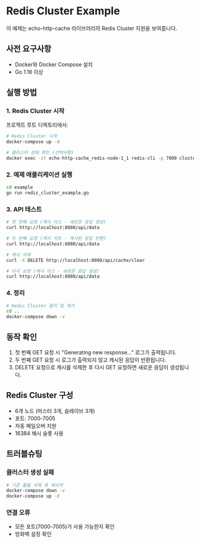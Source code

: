 # Redis Cluster Example

이 예제는 echo-http-cache 라이브러리의 Redis Cluster 지원을 보여줍니다.

## 사전 요구사항

- Docker와 Docker Compose 설치
- Go 1.18 이상

## 실행 방법

### 1. Redis Cluster 시작

프로젝트 루트 디렉토리에서:

```bash
# Redis Cluster 시작
docker-compose up -d

# 클러스터 상태 확인 (선택사항)
docker exec -it echo-http-cache_redis-node-1_1 redis-cli -p 7000 cluster info
```

### 2. 예제 애플리케이션 실행

```bash
cd example
go run redis_cluster_example.go
```

### 3. API 테스트

```bash
# 첫 번째 요청 (캐시 미스 - 새로운 응답 생성)
curl http://localhost:8080/api/data

# 두 번째 요청 (캐시 히트 - 캐시된 응답 반환)
curl http://localhost:8080/api/data

# 캐시 삭제
curl -X DELETE http://localhost:8080/api/cache/clear

# 다시 요청 (캐시 미스 - 새로운 응답 생성)
curl http://localhost:8080/api/data
```

### 4. 정리

```bash
# Redis Cluster 중지 및 제거
cd ..
docker-compose down -v
```

## 동작 확인

1. 첫 번째 GET 요청 시 "Generating new response..." 로그가 출력됩니다.
2. 두 번째 GET 요청 시 로그가 출력되지 않고 캐시된 응답이 반환됩니다.
3. DELETE 요청으로 캐시를 삭제한 후 다시 GET 요청하면 새로운 응답이 생성됩니다.

## Redis Cluster 구성

- 6개 노드 (마스터 3개, 슬레이브 3개)
- 포트: 7000-7005
- 자동 페일오버 지원
- 16384 해시 슬롯 사용

## 트러블슈팅

### 클러스터 생성 실패
```bash
# 기존 볼륨 삭제 후 재시작
docker-compose down -v
docker-compose up -d
```

### 연결 오류
- 모든 포트(7000-7005)가 사용 가능한지 확인
- 방화벽 설정 확인 